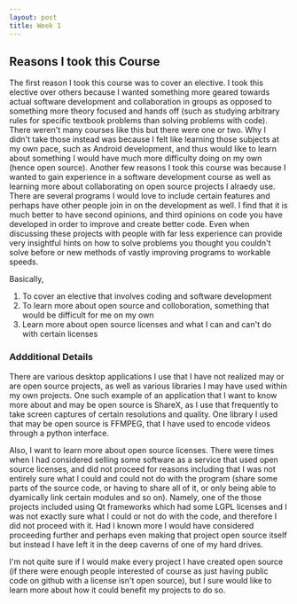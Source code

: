 ```yaml
---
layout: post
title: Week 1
---
```


## Reasons I took this Course

The first reason I took this course was to cover an elective. I took this elective over others because I wanted something more geared towards actual software development and collaboration in groups as opposed to something more theory focused and hands off (such as studying arbitrary rules for specific textbook problems than solving problems with code). There weren't many courses like this but there were one or two. Why I didn't take those instead was because I felt like learning those subjects at my own pace, such as Android development, and thus would like to learn about something I would have much more difficulty doing on my own (hence open source). Another few reasons I took this course was because I wanted to gain experience in a software development course as well as learning more about collaborating on open source projects I alraedy use. There are several programs I would love to include certain features and perhaps have other people join in on the development as well. I find that it is much better to have second opinions, and third opinions on code you have developed in order to improve and create better code. Even when discussing these projects with people with far less experience can provide very insightful hints on how to solve problems you thought you couldn't solve before or new methods of vastly improving programs to workable speeds.

Basically,

1. To cover an elective that involves coding and software development
2. To learn more about open source and colloboration, something that would be difficult for me on my own
3. Learn more about open source licenses and what I can and can't do with certain licenses 

### Addditional Details

There are various desktop applications I use that I have not realized may or are open source projects, as well as various libraries I may have used within my own projects. One such example of an application that I want to know more about and may be open source is ShareX, as I use that frequently to take screen captures of certain resolutions and quality. One library I used that may be open source is FFMPEG, that I have used to encode videos through a python interface. 

Also, I want to learn more about open source licenses. There were times when I had considered selling some software as a service that used open source licenses, and did not proceed for reasons including that I was not entirely sure what I could and could not do with the program (share some parts of the source code, or having to share all of it, or only being able to dyamically link certain modules and so on). Namely, one of the those projects included using Qt frameworks which had some LGPL licenses and I was not exactly sure what I could or not do with the code, and therefore I did not proceed with it. Had I known more I would have considered proceeding further and perhaps even making that project open source itself but instead I have left it in the deep caverns of one of my hard drives.

I'm not quite sure if I would make every project I have created open source (if there were enough people interested of course as just having public code on github with a license isn't open source), but I sure would like to learn more about how it could benefit my projects to do so. 
